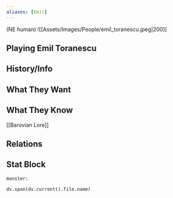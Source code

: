 ```yaml
---
aliases: [Emil]
---
```

(NE human)
![[Assets/Images/People/emil_toranescu.jpeg|200]]
## Playing Emil Toranescu

## History/Info

## What They Want

## What They Know
[[Barovian Lore]]

## Relations

## Stat Block

```statblock
monster:
```

```dataviewjs
dv.span(dv.current().file.name)
```
